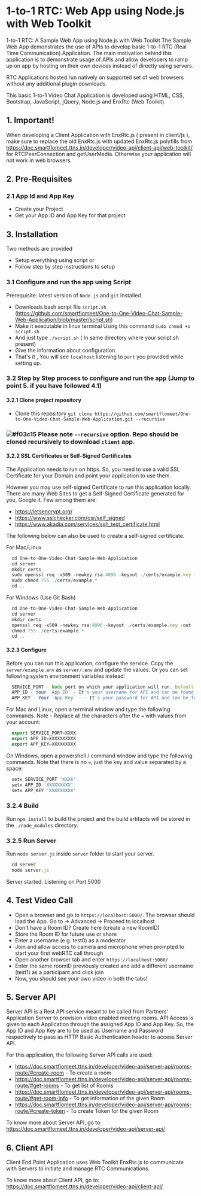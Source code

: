 # 1-to-1 RTC: Web App using Node.js with Web Toolkit

1-to-1 RTC: A Sample Web App using Node.js with Web Toolkit
The Sample Web App demonstrates the use of APIs to develop basic 1-to-1 RTC (Real Time Communication) Application. The main motivation behind this application is to demonstrate usage of APIs and allow developers to ramp up on app by hosting on their own devices instead of directly using servers.

RTC Applications hosted run natively on supported set of web browsers without any additional plugin downloads.

This basic 1-to-1 Video Chat Application is developed using HTML, CSS, Bootstrap, JavaScript, jQuery, Node.js and EnxRtc (Web Toolkit).

## 1. Important!

When developing a Client Application with EnxRtc.js ( present in client/js ), make sure to replace the old EnxRtc.js with updated EnxRtc.js polyfills from https://doc.smartflomeet.ttns.in/developer/video-api/client-api/web-toolkit/ for RTCPeerConnection and getUserMedia. Otherwise your application will not work in web browsers.


## 2. Pre-Requisites

### 2.1 App Id and App Key

* Create your Project
* Get your App ID and App Key for that project

## 3. Installation
Two methods are provided 
- Setup everything using script or
- Follow step by step instructions to setup

### 3.1 Configure and run the app using Script
Prerequisite: latest version of `Node.js` and `git` Installed
* Downloads bash script file `script.sh` (https://github.com/smartflomeet/One-to-One-Video-Chat-Sample-Web-Application/blob/master/script.sh)
* Make it executable in linux terminal Using this command `sudo chmod +x script.sh`
* And just type `./script.sh` ( In same directory where your script.sh present)
* Give the information about configuration 
* That's it , You will see `localhost` listening to `port` you provided while setting up.

### 3.2 Step by Step process to configure and run the app (Jump to point 5. if you have followed 4.1)

#### 3.2.1 Clone project repository

* Clone this repository `git clone https://github.com/smartflomeet/One-to-One-Video-Chat-Sample-Web-Application.git --recursive`
### ![#f03c15](https://via.placeholder.com/15/f03c15/000000?text=+) Please note `--recursive` option. Repo should be cloned recursively to download `client` app. 

#### 3.2.2 SSL Certificates or Self-Signed Certificates

The Application needs to run on https. So, you need to use a valid SSL Certificate for your Domain and point your application to use them.

However you may use self-signed Certificate to run this application locally. There are many Web Sites to get a Self-Signed Certificate generated for you, Google it. Few among them are:

* https://letsencrypt.org/
* https://www.sslchecker.com/csr/self_signed
* https://www.akadia.com/services/ssh_test_certificate.html

The following below can also be used to create a self-signed certificate.

For Mac/Linux

```javascript
  cd One-to-One-Video-Chat-Sample-Web-Application
  cd server
  mkdir certs
  sudo openssl req -x509 -newkey rsa:4096 -keyout ./certs/example.key -out ./certs/example.crt -days 10000 -nodes
  sudo chmod 755 ./certs/example.*
  cd ..
```
For Windows (Use Git Bash)

```javascript
  cd One-to-One-Video-Chat-Sample-Web-Application
  cd server
  mkdir certs
  openssl req -x509 -newkey rsa:4096 -keyout ./certs/example.key -out ./certs/example.crt -days 10000 -nodes
  chmod 755 ./certs/example.*
  cd ..
```
#### 3.2.3 Configure

Before you can run this application, configure the service. Copy the `server/example.env` as `server/.env` and update the values. Or you can set following system environment variables instead:

```javascript
  SERVICE_PORT - Node port on which your application will run. Default port set is 5000
  APP_ID - Your `App ID` - It's your username for API and can be found at Dashboard > Projects https://portal.smartflomeet.ttns.in/
  APP_KEY - Your `App Key` - - It's your password for API and can be found at Dashboard > Projects https://portal.smartflomeet.ttns.in/
```

For Mac and Linux, open a terminal window and type the following commands. Note - Replace all the characters after the `=` with values from your account:
```javascript
  export SERVICE_PORT=XXXX
  export APP_ID=XXXXXXXXXX
  export APP_KEY=XXXXXXXXX
```

On Windows, open a powershell / command window and type the following commands. Note that there is no `=`, just the key and value separated by a space:
```javascript
  setx SERVICE_PORT 'XXXX'
  setx APP_ID 'XXXXXXXXX'
  setx APP_KEY 'XXXXXXXXX'
```

### 3.2.4 Build

Run `npm install` to build the project and the build artifacts will be stored in the `./node_modules` directory.

### 3.2.5 Run Server

Run `node server.js` inside `server` folder to start your server.
```javascript
  cd server
  node server.js
```
Server started. Listening on Port 5000


## 4. Test Video Call

* Open a browser and go to `https://localhost:5000/`. The browser should load the App. Go to -> Advanced -> Proceed to localhost
* Don't have a Room ID? Create here (create a new RoomID)
* Store the Room ID for future use or share
* Enter a username (e.g. test0) as a moderator
* Join and allow access to camera and microphone when prompted to start your first webRTC call through 
* Open another browser tab and enter `https://localhost:5000/`
* Enter the same roomID previously created and add a different username (test1) as a participant and click join
* Now, you should see your own video in both the tabs!


## 5. Server API

 Server API is a Rest API service meant to be called from Partners' Application Server to provision video enabled
meeting rooms. API Access is given to each Application through the assigned App ID and App Key. So, the App ID and App Key
are to be used as Username and Password respectively to pass as HTTP Basic Authentication header to access Server API.

For this application, the following Server API calls are used:
* https://doc.smartflomeet.ttns.in/developer/video-api/server-api/rooms-route/#create-room - To create a room
* https://doc.smartflomeet.ttns.in/developer/video-api/server-api/rooms-route/#get-rooms - To get list of Rooms
* https://doc.smartflomeet.ttns.in/developer/video-api/server-api/rooms-route/#get-room-info - To get information of the given Room
* https://doc.smartflomeet.ttns.in/developer/video-api/server-api/rooms-route/#create-token - To create Token for the given Room


To know more about Server API, go to:
https://doc.smartflomeet.ttns.in/developer/video-api/server-api/


## 6. Client API

Client End Point Application uses Web Toolkit EnxRtc.js to communicate with Servers to initiate and manage RTC Communications.

To know more about Client API, go to:
https://doc.smartflomeet.ttns.in/developer/video-api/client-api/
